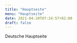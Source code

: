```yaml
---
title: "Hauptseite"
menu: "Hauptseite"
date: 2021-04-20T07:24:57+02:00
draft: false
---
```


Deutsche Hauptseite
